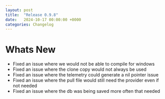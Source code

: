 ```yaml
---
layout: post
title:  "Release 0.9.8"
date:   2024-10-17 00:00:00 +0000
categories: Changelog
---
```


# Whats New

- Fixed an issue where we would not be able to compile for windows
- Fixed an issue where the clone copy would not always be used
- Fixed an issue where the telemetry could generate a nil pointer issue
- Fixed an issue where the pull file would still need the provider even if not needed
- Fixed an issue where the db was being saved more often that needed
